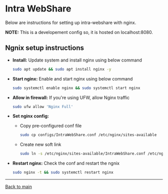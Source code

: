 # Intra WebShare

Below are instructions for setting up intra-webshare with nginx.

**NOTE:** This is a developement config so, it is hosted on localhost:8080.

## Ngnix setup instructions

- **Install:** Update system and install nginx using below command
   ```bash
   sudo apt update && sudo apt install nginx -y
   ```

- **Start nginx:** Enable and start nginx using below command
   ```bash
   sudo systemctl enable nginx && sudo systemctl start nginx
   ```

-  **Allow in firewall:** If you're using UFW, allow Nginx traffic
   ```bash
   sudo ufw allow 'Nginx Full'
   ```

-  **Set nginx config:**  
   - Copy pre-configured conf file
      ```bash
      sudo cp configs/IntraWebShare.conf /etc/nginx/sites-available
      ```
   - Create new soft link
      ```bash
      sudo ln -s /etc/nginx/sites-available/IntraWebShare.conf /etc/nginx/sites-enabled
      ```

- **Restart nginx:** Check the conf and restart the ngnix
   ```bash
   sudo nginx -t && sudo systemctl restart nginx
   ```

----
[Back to main](README.md)